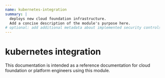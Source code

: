 ```yaml
---
name: kubernetes-integration
summary: |
  deploys new cloud foundation infrastructure.
  Add a concise description of the module's purpose here.
# optional: add additional metadata about implemented security controls
---
```


#  kubernetes integration

This documentation is intended as a reference documentation for cloud foundation or platform engineers using this module.
    